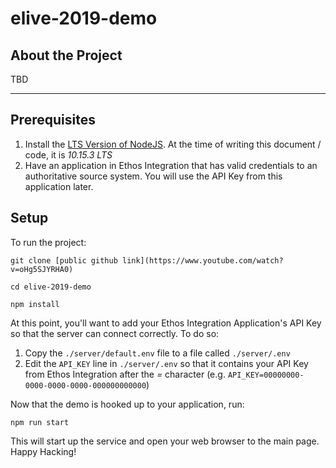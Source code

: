 # elive-2019-demo

## About the Project

TBD

---

## Prerequisites

1. Install the [LTS Version of NodeJS](https://nodejs.org/en/). At the time of writing this document / code, it is _10.15.3 LTS_
2. Have an application in Ethos Integration that has valid credentials to an authoritative source system. You will use the API Key from this application later.

## Setup

To run the project:

	git clone [public github link](https://www.youtube.com/watch?v=oHg5SJYRHA0)

	cd elive-2019-demo

	npm install

At this point, you'll want to add your Ethos Integration Application's API Key so that the server can connect correctly. To do so:

1. Copy the `./server/default.env` file to a file called `./server/.env`
2. Edit the `API_KEY` line in `./server/.env` so that it contains your API Key from Ethos Integration after the *=* character (e.g. `API_KEY=00000000-0000-0000-0000-000000000000`)

Now that the demo is hooked up to your application, run:

	npm run start

This will start up the service and open your web browser to the main page. Happy Hacking!
